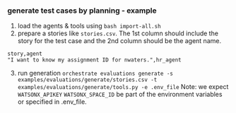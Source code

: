 ### generate test cases by planning - example

1. load the agents & tools using `bash import-all.sh`
2. prepare a stories like `stories.csv`. The 1st column should include the story for the test case and the 2nd column should be the agent name.
```
story,agent
"I want to know my assignment ID for nwaters.",hr_agent
```
3. run generation `orchestrate evaluations generate -s examples/evaluations/generate/stories.csv -t examples/evaluations/generate/tools.py -e .env_file`
Note: we expect `WATSONX_APIKEY` `WATSONX_SPACE_ID` be part of the environment variables or specified in .env_file. 